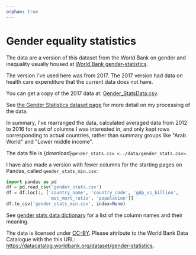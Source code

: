 ```yaml
---
orphan: true
---
```


# Gender equality statistics

The data are a version of this dataset from the World Bank on gender and
inequality usually housed at [World Bank
gender-statistics](https://data.worldbank.org/data-catalog/gender-statistics).

The version I've used here was from 2017.  The 2017 version had data on health
care expenditure that the current data does not have.

You can get a copy of the 2017 data at:
[Gender_StatsData.csv](https://ndownloader.figshare.com/files/17803202).

See [the Gender Statistics dataset
page](https://github.com/matthew-brett/datasets/tree/1ac6d8c/gender_stats) for
more detail on my processing of the data.

In summary, I've rearranged the data, calculated averaged data from 2012 to
2016 for a set of columns I was interested in, and only kept rows corresponding
to actual countries, rather than summary groups like "Arab World" and "Lower
middle income".

The data file is {download}`gender_stats.csv <../data/gender_stats.csv>`.

I have also made a version with fewer columns for the starting pages on Pandas,
called `gender_stats_min.csv`:

```python
import pandas as pd
df = pd.read_csv('gender_stats.csv')
df = df.loc[:, ['country_name', 'country_code', 'gdp_us_billion',
                'mat_mort_ratio', 'population']]
df.to_csv('gender_stats_min.csv', index=None)
```

See [gender stats data dictionary](../data/gender_stats_data_dict) for a list of the column names and their
meaning.

The data is licensed under
[CC-BY](https://creativecommons.org/licenses/by/4.0/).  Please attribute to the
World Bank Data Catalogue with the this URL:
<https://datacatalog.worldbank.org/dataset/gender-statistics>.
